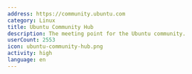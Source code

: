 ```yaml
---
address: https://community.ubuntu.com
category: Linux
title: Ubuntu Community Hub
description: The meeting point for the Ubuntu community.
userCount: 2553
icon: ubuntu-community-hub.png
activity: high
language: en
---
```

